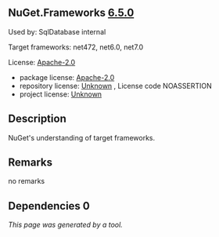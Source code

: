 NuGet.Frameworks [6.5.0](https://www.nuget.org/packages/NuGet.Frameworks/6.5.0)
--------------------

Used by: SqlDatabase internal

Target frameworks: net472, net6.0, net7.0

License: [Apache-2.0](../../../../licenses/apache-2.0) 

- package license: [Apache-2.0](https://licenses.nuget.org/Apache-2.0) 
- repository license: [Unknown](https://github.com/NuGet/NuGet.Client) , License code NOASSERTION
- project license: [Unknown](https://aka.ms/nugetprj) 

Description
-----------
NuGet's understanding of target frameworks.

Remarks
-----------
no remarks


Dependencies 0
-----------


*This page was generated by a tool.*